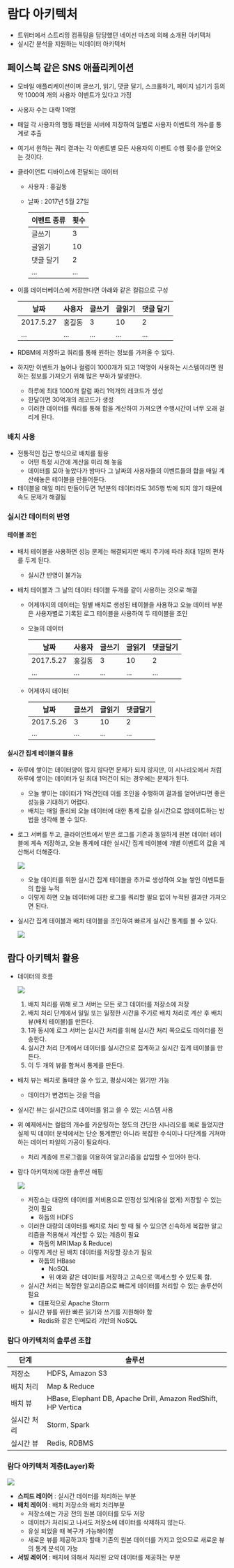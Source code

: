 # 람다 아키텍처

* 트위터에서 스트리밍 컴퓨팅을 담당했던 네이선 마츠에 의해 소개된 아키텍처
* 실시간 분석을 지원하는 빅데이터 아키텍처



## 페이스북 같은 SNS 애플리케이션

* 모바일 애플리케이션이며 글쓰기, 읽기, 댓글 달기, 스크롤하기, 페이지 넘기기 등의 약 1000여 개의 사용자 이벤트가 있다고 가정

* 사용자 수는 대략 1억명

* 매일 각 사용자의 행동 패턴을 서버에 저장하여 일별로 사용자 이벤트의 개수를 통계로 추출

* 여기서 원하는 쿼리 결과는 각 이벤트별 모든 사용자의 이벤트 수행 횟수를 얻어오는 것이다.

* 클라이언트 디바이스에 전달되는 데이터

  * 사용자 : 홍길동

  * 날짜 : 2017년 5월 27일

    | 이벤트 종류 | 횟수   |
    | ------ | ---- |
    | 글쓰기    | 3    |
    | 글읽기    | 10   |
    | 댓글 달기  | 2    |
    | ...    | ...  |

* 이를 데이터베이스에 저장한다면 아래와 같은 컬럼으로 구성

  | 날짜        | 사용자  | 글쓰기  | 글읽기  | 댓글 달기 |
  | --------- | ---- | ---- | ---- | ----- |
  | 2017.5.27 | 홍길동  | 3    | 10   | 2     |
  | ...       | ...  | ...  | ...  | ...   |

* RDBM에 저장하고 쿼리를 통해 원하는 정보를 가져올 수 있다.

* 하지만 이벤트가 늘어나 컬럼이 1000개가 되고 1억명이 사용하는 시스템이라면 원하는 정보를 가져오기 위해 많은 부하가 발생한다.

  * 하루에 최대 1000개 칼럼 짜리 1억개의 레코드가 생성
  * 한달이면 30억개의 레코드가 생성
  * 이러한 데이터를 쿼리를 통해 합을 계산하여 가져오면 수행시간이 너무 오래 걸리게 된다.



###  배치 사용

* 전통적인 접근 방식으로 배치를 활용
  * 어떤 특정 시간에 계산을 미리 해 놓음
  * 데이터를 모아 놓았다가 밤마다 그 날짜의 사용자들의 이벤트들의 합을 매일 계산해놓은 테이블을 만들어둔다.
* 테이블을 매일 미리 만들어두면 1년분의 데이터라도 365행 밖에 되지 않기 때문에 속도 문제가 해결됨



### 실시간 데이터의 반영

#### 테이블 조인

* 배치 테이블을 사용하면 성능 문제는 해결되지만 배치 주기에 따라 최대 1일의 편차를 두게 된다.

  * 실시간 반영이 불가능

* 배치 테이블과 그 날의 데이터 테이블 두개를 같이 사용하는 것으로 해결

  * 어제까지의 데이터는 일별 배치로 생성된 테이블을 사용하고 오늘 데이터 부분은 사용자별로 기록된 로그 테이블을 사용하여 두 테이블을 조인

  * 오늘의 데이터

    | 날짜        | 사용자  | 글쓰기  | 글읽기  | 댓글달기 |
    | --------- | ---- | ---- | ---- | ---- |
    | 2017.5.27 | 홍길동  | 3    | 10   | 2    |
    | ...       | ...  | ...  | ...  | ...  |

  * 어제까지 데이터

    | 날짜        | 글쓰기  | 글읽기  | 댓글달기 |
    | --------- | ---- | ---- | ---- |
    | 2017.5.26 | 3    | 10   | 2    |
    | ...       | ...  | ...  | ...  |



#### 실시간 집계 테이블의 활용

* 하루에 쌓이는 데이터양이 많지 않다면 문제가 되지 않지만, 이 시나리오에서 처럼 하루에 쌓이는 데이터가 일 최대 1억건이 되는 경우에는 문제가 된다.

  * 오늘 쌓이는 데이터가 1억건인데 이를 조인을 수행하여 결과를 얻어낸다면 좋은 성능을 기대하기 어렵다.
  * 배치는 매일 돌리되 오늘 데이터에 대한 통계 값을 실시간으로 업데이트하는 방법을 생각해 볼 수 있다.

* 로그 서버를 두고, 클라이언트에서 받은 로그를 기존과 동일하게 원본 데이터 테이블에 계속 저장하고, 오늘 통계에 대한 실시간 집계 테이블에 개별 이벤트의 값을 계산해서 더해준다.

  ![](images/lambda_architecture_2.png)

  * 오늘 데이터를 위한 실시간 집계 테이블을 추가로 생성하여 오늘 쌓인 이벤트들의 합을 누적
  * 이렇게 하면 오늘 데이터에 대한 로그를 쿼리할 필요 없이 누적된 결과만 가져오면 된다.

* 실시간 집계 테이블과 배치 테이블을 조인하여 빠르게 실시간 통계를 볼 수 있다.

  ![](images/lambda_architecture_3.png)



## 람다 아키텍처 활용

* 데이터의 흐름

  ![](images/lambda_architecture_4.png)

  1. 배치 처리를 위해 로그 서버는 모든 로그 데이터를 저장소에 저장
  2. 배치 처리 단계에서 일일 또는 일정한 시간을 주기로 배치 처리로 계산 후 배치 뷰(배치 테이블)를 만든다.
  3. 1과 동시에 로그 서버는 실시간 처리를 위해 실시간 처리 쪽으로도 데이터를 전송한다.
  4. 실시간 처리 단계에서 데이터를 실시간으로 집계하고 실시간 집계 테이블을 만든다.
  5. 이 두 개의 뷰를 합쳐서 통계를 만든다.

* 배치 뷰는 배치로 돌때만 쓸 수 있고, 평상시에는 읽기만 가능

  * 데이터가 변경되는 것을 막음

* 실시간 뷰는 실시간으로 데이터를 읽고 쓸 수 있는 시스템 사용

* 위 예제에서는 컬럼의 개수를 카운팅하는 정도의 간단한 시나리오를 예로 들었지만 실제 빅 데이터 분석에서는 단순 통계뿐만 아니라 복잡한 수식이나 다단계를 거쳐야 하는 데이터 파일의 가공이 필요하다.

  * 처리 계층에 프로그램을 이용하여 알고리즘을 삽입할 수 있어야 한다.

* 람다 아키텍처에 대한 솔루션 매핑

  ![](images/lambda_architecture_5.png)

  * 저장소는 대량의 데이터를 저비용으로 안정성 있게(유실 없게) 저장할 수 있는 것이 필요
    * 하둡의 HDFS
  * 이러한 대량의 데이터를 배치로 처리 할 때 될 수 있으면 신속하게 복잡한 알고리즘을 적용해서 계산할 수 있는 계층이 필요
    * 하둡의 MR(Map & Reduce)
  * 이렇게 계산 된 배치 데이터를 저장할 장소가 필요
    * 하둡의 HBase
      * NoSQL
      * 위 예와 같은 데이터를 저장하고 고속으로 액세스할 수 있도록 함.
  * 실시간 처리는 복잡한 알고리즘으로 빠르게 데이터를 처리할 수 있는 솔루션이 필요
    * 대표적으로 Apache Storm
  * 실시간 뷰를 위한 빠른 읽기와 쓰기를 지원해야 함
    * Redis와 같은 인메모리 기반의 NoSQL



### 람다 아키텍처의 솔루션 조합

| 단계     | 솔루션                                      |
| ------ | ---------------------------------------- |
| 저장소    | HDFS, Amazon S3                          |
| 배치 처리  | Map & Reduce                             |
| 배치 뷰   | HBase, Elephant DB, Apache Drill, Amazon RedShift, HP Vertica |
| 실시간 처리 | Storm, Spark                             |
| 실시간 뷰  | Redis, RDBMS                             |



### 람다 아키텍처 계층(Layer)화

![](images/lambda_architecture_6.png)

* **스피드 레이어** : 실시간 데이터를 처리하는 부분
* **배치 레이어** : 배치 저장소와 배치 처리부분
  * 저장소에는 가공 전의 원본 데이터를 모두 저장
  * 데이터가 처리되고 나서도 저장소에 데이터를 삭제하지 않는다.
  * 유실 되었을 때 복구가 가능해야함
  * 새로운 뷰를 제공하고자 할때 기존의 원본 데이터를 가지고 있으므로 새로운 뷰의 통계 분석이 가능
* **서빙 레이어** : 배치에 의해서 처리된 요약 데이터를 제공하는 부분